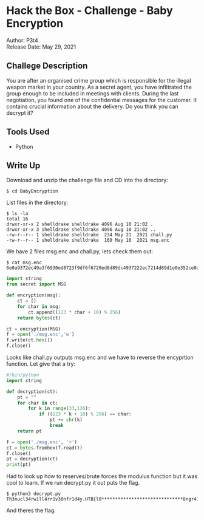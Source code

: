 # Hack the Box - Challenge - Baby Encryption
Author: P3t4  
Release Date: May 29, 2021

## Challege Description
You are after an organised crime group which is responsible for the illegal weapon market in your country. As a secret agent, you have infiltrated the group enough to be included in meetings with clients. During the last negotiation, you found one of the confidential messages for the customer. It contains crucial information about the delivery. Do you think you can decrypt it?

## Tools Used
- Python

## Write Up

Download and unzip the challenge file and CD into the directory:

```
$ cd BabyEncryption
```

List files in the directory:

```
$ ls -la                            
total 16
drwxr-xr-x 2 shelldrake shelldrake 4096 Aug 10 21:02 .
drwxr-xr-x 3 shelldrake shelldrake 4096 Aug 10 21:02 ..
-rw-r--r-- 1 shelldrake shelldrake  234 May 21  2021 chall.py
-rw-r--r-- 1 shelldrake shelldrake  160 May 10  2021 msg.enc
```

We have 2 files msg.enc and chall.py, lets check them out:

```
$ cat msg.enc
6e0a9372ec49a3f6930ed8723f9df6f6720ed8d89dc4937222ec7214d89d1e0e352ce0aa6ec82bf622227bb70e7fb7352249b7d893c493d8539dec8fb7935d490e7f9d22ec89b7a322ec8fd80e7f8921

```

```python 
import string
from secret import MSG

def encryption(msg):
    ct = []
    for char in msg:
        ct.append((123 * char + 18) % 256)
    return bytes(ct)

ct = encryption(MSG)
f = open('./msg.enc','w')
f.write(ct.hex())
f.close()
```

Looks like chall.py outputs msg.enc and we have to reverse the encyprtion function. Let give that a try:

```python
#/bin/python
import string

def decryption(ct):
    pt = ""
    for char in ct:
        for k in range(33,126):
            if ((123 * k + 18) % 256) == char:
                pt += chr(k)
                break
    return pt

f = open('./msg.enc', 'r')
ct = bytes.fromhex(f.read())
f.close()
pt = decryption(ct)
print(pt)
```
Had to look up how to reserves/brute forces the modulus function but it was cool to learn. If we run decrypt.py it out puts the flag.

```
$ python3 decrypt.py                                                           
Th3nucl34rw1ll4rr1v30nfr1d4y.HTB{l0******************************8ngr475}
```

And theres the flag.
